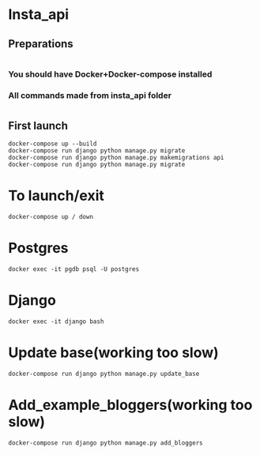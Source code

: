 # Insta_api
## Preparations
#
### You should have Docker+Docker-compose installed
### All commands made from insta_api folder
#
## First launch
	docker-compose up --build
	docker-compose run django python manage.py migrate
	docker-compose run django python manage.py makemigrations api
	docker-compose run django python manage.py migrate
# To launch/exit
	docker-compose up / down
# Postgres
	docker exec -it pgdb psql -U postgres
# Django
	docker exec -it django bash
# Update base(working too slow)
	docker-compose run django python manage.py update_base
# Add_example_bloggers(working too slow)
	docker-compose run django python manage.py add_bloggers
